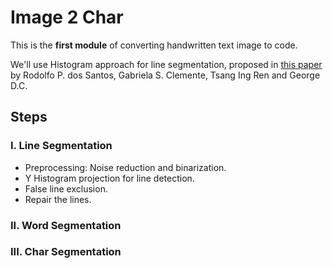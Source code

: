 # Image 2 Char

This is the **first module** of converting handwritten text image to code.

We'll use Histogram approach for line segmentation, proposed in [this paper](http://www.cvc.uab.es/icdar2009/papers/3725a651.pdf) by Rodolfo P. dos Santos, Gabriela S. Clemente, Tsang Ing Ren and George D.C.

## Steps
### I. Line Segmentation
* Preprocessing: Noise reduction and binarization.
* Y Histogram projection for line detection.
* False line exclusion.
* Repair the lines.
### II. Word Segmentation
### III. Char Segmentation
